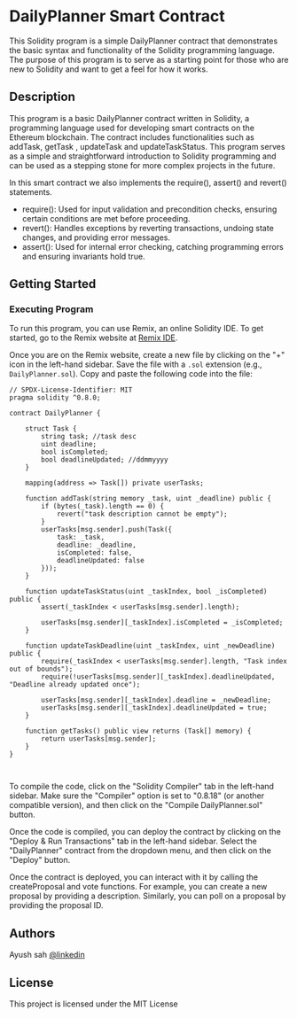 # DailyPlanner Smart Contract

This Solidity program is a simple DailyPlanner contract that demonstrates the basic syntax and functionality of the Solidity programming language. The purpose of this program is to serve as a starting point for those who are new to Solidity and want to get a feel for how it works.

## Description

This program is a basic DailyPlanner contract written in Solidity, a programming language used for developing smart contracts on the Ethereum blockchain. The contract includes functionalities such as addTask, getTask , updateTask and updateTaskStatus. This program serves as a simple and straightforward introduction to Solidity programming and can be used as a stepping stone for more complex projects in the future.

In this smart contract we also implements the require(), assert() and revert() statements.

- require(): Used for input validation and precondition checks, ensuring certain conditions are met before proceeding.
- revert(): Handles exceptions by reverting transactions, undoing state changes, and providing error messages.
- assert(): Used for internal error checking, catching programming errors and ensuring invariants hold true.

## Getting Started

### Executing Program

To run this program, you can use Remix, an online Solidity IDE. To get started, go to the Remix website at [Remix IDE](https://remix.ethereum.org/).

Once you are on the Remix website, create a new file by clicking on the "+" icon in the left-hand sidebar. Save the file with a `.sol` extension (e.g., `DailyPlanner.sol`). Copy and paste the following code into the file:

```solidity
// SPDX-License-Identifier: MIT
pragma solidity ^0.8.0;

contract DailyPlanner {
    
    struct Task {
        string task; //task desc
        uint deadline;
        bool isCompleted;
        bool deadlineUpdated; //ddmmyyyy
    }

    mapping(address => Task[]) private userTasks;

    function addTask(string memory _task, uint _deadline) public {
        if (bytes(_task).length == 0) {
            revert("task description cannot be empty");
        }
        userTasks[msg.sender].push(Task({
            task: _task,
            deadline: _deadline,
            isCompleted: false,
            deadlineUpdated: false
        }));
    }

    function updateTaskStatus(uint _taskIndex, bool _isCompleted) public {
        assert(_taskIndex < userTasks[msg.sender].length);

        userTasks[msg.sender][_taskIndex].isCompleted = _isCompleted;
    }

    function updateTaskDeadline(uint _taskIndex, uint _newDeadline) public {
        require(_taskIndex < userTasks[msg.sender].length, "Task index out of bounds");
        require(!userTasks[msg.sender][_taskIndex].deadlineUpdated, "Deadline already updated once");

        userTasks[msg.sender][_taskIndex].deadline = _newDeadline;
        userTasks[msg.sender][_taskIndex].deadlineUpdated = true;
    }

    function getTasks() public view returns (Task[] memory) {
        return userTasks[msg.sender];
    }
}



```

To compile the code, click on the "Solidity Compiler" tab in the left-hand sidebar. Make sure the "Compiler" option is set to "0.8.18" (or another compatible version), and then click on the "Compile DailyPlanner.sol" button.

Once the code is compiled, you can deploy the contract by clicking on the "Deploy & Run Transactions" tab in the left-hand sidebar. Select the "DailyPlanner" contract from the dropdown menu, and then click on the "Deploy" button.

Once the contract is deployed, you can interact with it by calling the createProposal and vote functions. For example, you can create a new proposal by providing a description. Similarly, you can poll on a proposal by providing the proposal ID.

## Authors

Ayush sah
[@linkedin](https://www.linkedin.com/in/ayushsah404/)


## License

This project is licensed under the MIT License
